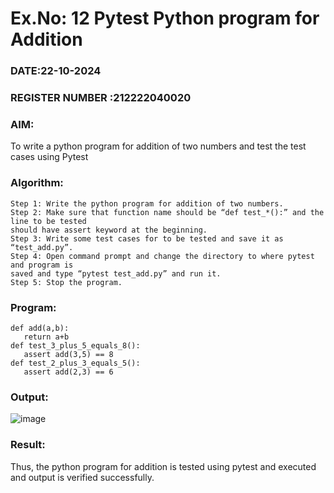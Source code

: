 # Ex.No: 12 Pytest Python program for Addition
 
### DATE:22-10-2024                                                                         
### REGISTER NUMBER :212222040020
### AIM: 
To write a python program for addition of two numbers and test the test cases using Pytest
 
### Algorithm:
```
Step 1: Write the python program for addition of two numbers.
Step 2: Make sure that function name should be “def test_*():” and the line to be tested
should have assert keyword at the beginning.
Step 3: Write some test cases for to be tested and save it as “test_add.py”.
Step 4: Open command prompt and change the directory to where pytest and program is
saved and type “pytest test_add.py” and run it.
Step 5: Stop the program.
```


### Program:
```
def add(a,b):
   return a+b
def test_3_plus_5_equals_8():
   assert add(3,5) == 8
def test_2_plus_3_equals_5():
   assert add(2,3) == 6 
```
### Output:
![image](https://github.com/user-attachments/assets/ebea3206-cdee-439d-a685-0365784964c4)






### Result:
Thus, the python program for addition is tested using pytest and executed and output is
verified successfully. 
